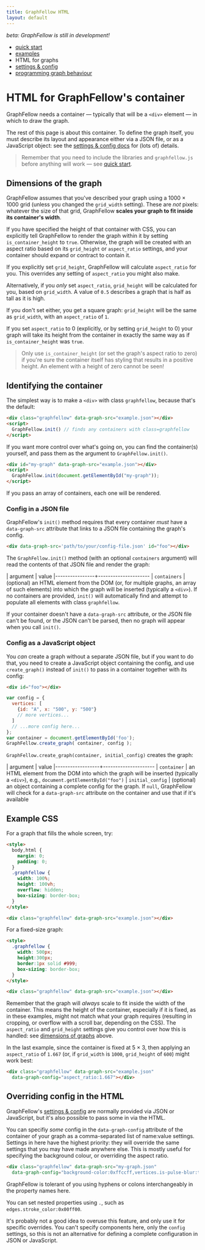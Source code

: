 ```yaml
---
title: GraphFellow HTML
layout: default
---
```


_beta: GraphFellow is still in development!_

* [quick start](index)
* [examples](examples)
* HTML for graphs
* [settings & config](settings)
* [programming graph behaviour](behaviour)

# HTML for GraphFellow's container

GraphFellow needs a container — typically that will be a `<div>` element — in
which to draw the graph.

The rest of this page is about this container. To define the graph itself,
you must describe its layout and appearance either via a JSON file, or as a
JavaScript object: see the [settings & config docs](settings) for (lots of)
details.

> Remember that you need to include the libraries and `graphfellow.js` before
> anything will work — see [quick start](index).

## Dimensions of the graph

GraphFellow assumes that you've described your graph using a 1000 × 1000 grid
(unless you changed the `grid_width` setting). These are *not* pixels:
whatever the size of that grid, GraphFellow **scales your graph to fit inside
its container's width**.

If you have specified the height of that container with CSS, you can explicitly
tell GraphFellow to render the graph within it by setting `is_container_height`
to `true`. Otherwise, the graph will be created with an aspect ratio based on its
`grid_height` or `aspect_ratio` settings, and your container should expand or
contract to contain it.

If you explicitly set `grid_height`, GraphFellow will calculate `aspect_ratio`
for you. This overrides any setting of `aspect_ratio` you might also make.

Alternatively, if you _only_ set `aspect_ratio`, `grid_height` will be calculated
for you, based on `grid_width`. A value of `0.5` describes a graph that is half
as tall as it is high.

If you don't set either, you get a square graph: `grid_height` will be the
same as `grid_width`, with an `aspect_ratio` of `1`.

If you set `aspect_ratio` to 0 (explicitly, or by setting `grid_height` to 0)
your graph will take its height from the container in exactly the same way as
if `is_container_height` was `true`.

> Only use `is_container_height` (or set the graph's aspect ratio to zero) if
> you're sure the container itself has styling that results in a positive
> height. An element with a height of zero cannot be seen!

## Identifying the container

The simplest way is to make a `<div>` with class `graphfellow`, because that's
the default:
  
```html
<div class="graphfellow" data-graph-src="example.json"></div>
<script>
  GraphFellow.init() // finds any containers with class=graphfellow
</script>
```

If you want more control over what's going on, you can find the container(s)
yourself, and pass them as the argument to `GraphFellow.init()`.

```html
<div id="my-graph" data-graph-src="example.json"></div>
<script>
  GraphFellow.init(document.getElementById("my-graph"));
</script>
```

If you pass an array of containers, each one will be rendered.

### Config in a JSON file

GraphFellow's `init()` method requires that every container _must_ have a
`data-graph-src` attribute that links to a JSON file containing the graph's
config.

```html
<div data-graph-src='path/to/your/config-file.json' id="foo"></div>
```

The `GraphFellow.init()` method (with an optional `containers` argument) will
read the contents of that JSON file and render the graph:

| argument       | value
|----------------+---------------------
| `containers`   | (optional) an HTML element from the DOM (or, for multiple graphs, an array of such elements) into which the graph will be inserted (typically a `<div>`). If no containers are provided, `init()` will automatically find and attempt to populate all elements with class `graphfellow`.

If your container doesn't have a `data-graph-src` attribute, or the JSON file
can't be found, or the JSON can't be parsed, then no graph will appear when
you call `init()`.

### Config as a JavaScript object

You _can_ create a graph without a separate JSON file, but if you want to do
that, you need to create a JavaScript object containing the config, and use
`create_graph()` instead of `init()` to pass in a container together with its
config:

```html
<div id="foo"></div>
```
```javascript
var config = { 
  vertices: [
    {id: "A", x: "500", y: "500"}
    // more vertices...
  ]
  // ...more config here...
};
var container = document.getElementById('foo');
GraphFellow.create_graph( container, config );

```

`GraphFellow.create_graph(container, initial_config)` creates the graph:

| argument         | value
|------------------+---------------------
| `container`      | an HTML element from the DOM into which the graph will be inserted (typically a `<div>`), e.g., `document.getElementById("foo")`
| `initial_config` | (optional) an object containing a complete config for the graph. If `null`, GraphFellow will check for a `data-graph-src` attribute on the container and use that if it's available


## Example CSS

For a graph that fills the whole screen, try:

```html
<style>
  body,html {
    margin: 0;
    padding: 0;
  }
  .graphfellow {
    width: 100%;
    height: 100vh;
    overflow: hidden;
    box-sizing: border-box;
  }
</style>
```
```html
<div class="graphfellow" data-graph-src="example.json"></div>
```

For a fixed-size graph:
```html
<style>
  .graphfellow {
    width: 500px;
    height:300px;
    border:1px solid #999;
    box-sizing: border-box;
  }
</style>
```
```html
<div class="graphfellow" data-graph-src="example.json"></div>
```

Remember that the graph will _always_ scale to fit inside the width
of the container. This means the height of the container, especially
if it is fixed, as in these examples, might not match what your
graph requires (resulting in cropping, or overflow with a scroll bar,
depending on the CSS). The `aspect_ratio` and `grid_height` settings
give you control over how this is handled: see
[dimensions of graphs](#dimensions-of-the-graph) above.

In the last example, since the container is fixed at 5 × 3, then applying
an `aspect_ratio` of `1.667` (or, if `grid_width` is `1000`, `grid_height`
of `600`) might work best:

```html
<div class="graphfellow" data-graph-src="example.json"
  data-graph-config="aspect_ratio:1.667"></div>
```

## Overriding config in the HTML

GraphFellow's [settings & config](settings) are normally provided via JSON
or JavaScript, but it's also possible to pass some in via the HTML.

You can specifiy _some_ config in the `data-graph-config` attribute of the
container of your graph as a comma-separated list of name:value settings.
Settings in here have the highest priority: they will override the same
settings that you may have made anywhere else. This is mostly useful for
specifying the background colour, or overriding the aspect ratio. 

```html
<div class="graphfellow" data-graph-src="my-graph.json"
  data-graph-config="background-color:0xffccff,vertices.is-pulse-blur:true"></div>
```

GraphFellow is tolerant of you using hyphens or colons interchangeably in the
property names here.

You can set nested properties using `.`, such as `edges.stroke_color:0x00ff00`.

It's probably not a good idea to overuse this feature, and only use it for
specific overrides. You can't specify components here, only the `config`
settings, so this is not an alternative for defining a complete configuration
in JSON or JavaScript.


